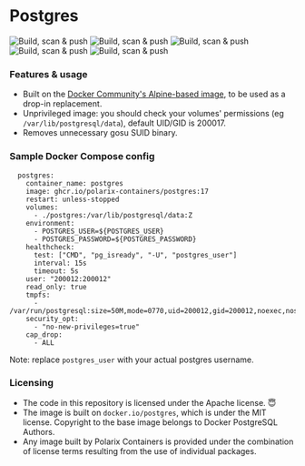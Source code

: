# Postgres

![Build, scan & push](https://github.com/Polarix-Containers/postgres/actions/workflows/build-17.yml/badge.svg)
![Build, scan & push](https://github.com/Polarix-Containers/postgres/actions/workflows/build-16.yml/badge.svg)
![Build, scan & push](https://github.com/Polarix-Containers/postgres/actions/workflows/build-15.yml/badge.svg)
![Build, scan & push](https://github.com/Polarix-Containers/postgres/actions/workflows/build-14.yml/badge.svg)
![Build, scan & push](https://github.com/Polarix-Containers/postgres/actions/workflows/build-13.yml/badge.svg)

### Features & usage
- Built on the [Docker Community's Alpine-based image](https://github.com/docker-library/postgres), to be used as a drop-in replacement.
- Unprivileged image: you should check your volumes' permissions (eg `/var/lib/postgresql/data`), default UID/GID is 200017.
- Removes unnecessary gosu SUID binary.

### Sample Docker Compose config

```
  postgres:
    container_name: postgres
    image: ghcr.io/polarix-containers/postgres:17
    restart: unless-stopped
    volumes:
      - ./postgres:/var/lib/postgresql/data:Z
    environment:
      - POSTGRES_USER=${POSTGRES_USER}
      - POSTGRES_PASSWORD=${POSTGRES_PASSWORD}
    healthcheck:
      test: ["CMD", "pg_isready", "-U", "postgres_user"]
      interval: 15s
      timeout: 5s
    user: "200012:200012"
    read_only: true
    tmpfs:
      - /var/run/postgresql:size=50M,mode=0770,uid=200012,gid=200012,noexec,nosuid,nodev
    security_opt:
      - "no-new-privileges=true"
    cap_drop:
      - ALL
```

Note: replace `postgres_user` with your actual postgres username.

### Licensing
- The code in this repository is licensed under the Apache license. 😇
- The image is built on `docker.io/postgres`, which is under the MIT license. Copyright to the base image belongs to Docker PostgreSQL Authors.
- Any image built by Polarix Containers is provided under the combination of license terms resulting from the use of individual packages.
